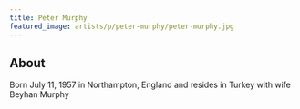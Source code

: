 ```yaml
---
title: Peter Murphy
featured_image: artists/p/peter-murphy/peter-murphy.jpg
---
```

## About

Born July 11, 1957 in Northampton, England and resides in Turkey with wife Beyhan Murphy


